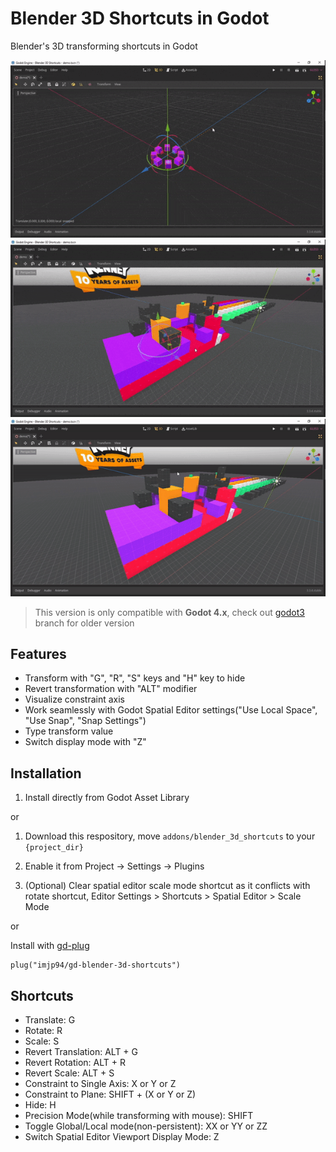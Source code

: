 # Blender 3D Shortcuts in Godot

Blender's 3D transforming shortcuts in Godot

![Showcase](screenshots/gd_blender_shortcuts_showcase.gif)
![Showcase](screenshots/gd_blender_shortcuts_showcase_2.gif)
![Showcase](screenshots/gd_blender_shortcuts_showcase_3.gif)

> This version is only compatible with **Godot 4.x**, check out [godot3](https://github.com/imjp94/gd-blender-3d-shortcuts/tree/godot3) branch for older version

## Features

- Transform with "G", "R", "S" keys and "H" key to hide
- Revert transformation with "ALT" modifier
- Visualize constraint axis
- Work seamlessly with Godot Spatial Editor settings("Use Local Space", "Use Snap", "Snap Settings")
- Type transform value
- Switch display mode with "Z"

## Installation

1. Install directly from Godot Asset Library

or

1. Download this respository, move `addons/blender_3d_shortcuts` to your `{project_dir}`

2. Enable it from Project -> Settings -> Plugins

3. (Optional) Clear spatial editor scale mode shortcut as it conflicts with rotate shortcut, Editor Settings > Shortcuts > Spatial Editor > Scale Mode

or

Install with [gd-plug](https://github.com/imjp94/gd-plug)

```gdscript
plug("imjp94/gd-blender-3d-shortcuts")
```

## Shortcuts

- Translate: G
- Rotate: R
- Scale: S
- Revert Translation: ALT + G
- Revert Rotation: ALT + R
- Revert Scale: ALT + S
- Constraint to Single Axis: X or Y or Z
- Constraint to Plane: SHIFT + (X or Y or Z)
- Hide: H
- Precision Mode(while transforming with mouse): SHIFT
- Toggle Global/Local mode(non-persistent): XX or YY or ZZ
- Switch Spatial Editor Viewport Display Mode: Z
